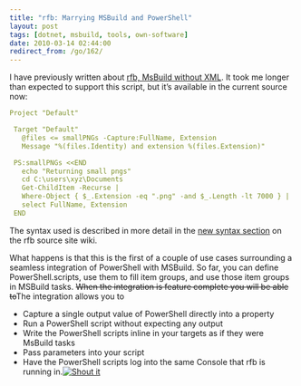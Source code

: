 ```yaml
---
title: "rfb: Marrying MSBuild and PowerShell"
layout: post
tags: [dotnet, msbuild, tools, own-software]
date: 2010-03-14 02:44:00
redirect_from: /go/162/
---
```


I have previously written about [rfb, MsBuild without XML](/go/160). It took me longer than expected to support this script, but it’s available in the current source now:

 ```yaml
 Project "Default"

  Target "Default"
    @files <= smallPNGs -Capture:FullName, Extension
    Message "%(files.Identity) and extension %(files.Extension)"

  PS:smallPNGs <<END
    echo "Returning small pngs"
    cd C:\users\xyz\Documents
    Get-ChildItem -Recurse | 
    Where-Object { $_.Extension -eq ".png" -and $_.Length -lt 7000 } | 
    select FullName, Extension
  END
```

The syntax used is described in more detail in the [new syntax section](http://wiki.github.com/flq/rfb/syntax-powershell-integration) on the rfb source site wiki. 

What happens is that this is the first of a couple of use cases surrounding a seamless integration of PowerShell with MSBuild. So far, you can define PowerShell.scripts, use them to fill item groups, and use those item groups in MSBuild tasks. <del>When the integration is feature complete you will be able to</del>The integration allows you to

*   Capture a single output value of PowerShell directly into a property 
* Run a PowerShell script without expecting any output 
* Write the PowerShell scripts inline in your targets as if they were MsBuild tasks 
* Pass parameters into your script 
* Have the PowerShell scripts log into the same Console that rfb is running in.[![Shout it](http://dotnetshoutout.com/image.axd?url=http%3A%2F%2Frealfiction.net%2Fgo%2F162)](http://dotnetshoutout.com/realfiction-rfb-Marrying-MSBuild-and-PowerShell)